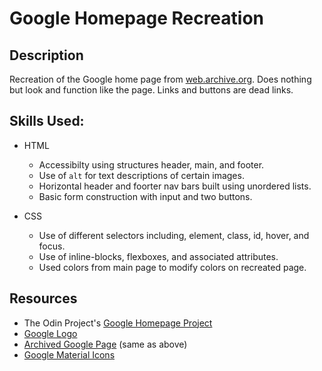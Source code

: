 # Google Homepage Recreation
## Description
Recreation of the Google home page from [web.archive.org](https://web.archive.org/web/20191130234759/https://www.google.com/). Does nothing but look and function like the page. Links and buttons are dead links.

## Skills Used:
* HTML
  * Accessibilty using structures header, main, and footer.
  * Use of `alt` for text descriptions of certain images.
  * Horizontal header and foorter nav bars built using unordered lists.
  * Basic form construction with input and two buttons.

* CSS
  * Use of different selectors including, element, class, id, hover, and focus.
  * Use of inline-blocks, flexboxes, and associated attributes.
  * Used colors from main page to modify colors on recreated page.

## Resources
* The Odin Project's [Google Homepage Project](https://www.theodinproject.com/paths/foundations/courses/foundations/lessons/html-css)
* [Google Logo](https://www.google.com/images/branding/googlelogo/1x/googlelogo_color_272x92dp.png)
* [Archived Google Page](https://web.archive.org/web/20191130234759/https://www.google.com/) (same as above)
* [Google Material Icons](https://fonts.google.com/icons)